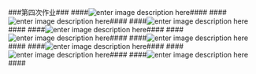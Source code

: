###第四次作业###
####![enter image description here](https://github.com/hanshihao/quantum-mechanics2014301020016/blob/master/P61130-162602.jpg)####
####![enter image description here](https://github.com/hanshihao/quantum-mechanics2014301020016/blob/master/P61130-162618.jpg)####
####![enter image description here](https://github.com/hanshihao/quantum-mechanics2014301020016/blob/master/P61130-162628.jpg)####
####![enter image description here](https://github.com/hanshihao/quantum-mechanics2014301020016/blob/master/P61130-162638.jpg)####
####![enter image description here](https://github.com/hanshihao/quantum-mechanics2014301020016/blob/master/P61130-162645.jpg)####
####![enter image description here](https://github.com/hanshihao/quantum-mechanics2014301020016/blob/master/P61130-162659.jpg)####
####![enter image description here](https://github.com/hanshihao/quantum-mechanics2014301020016/blob/master/P61130-162704.jpg)####
####![enter image description here](https://github.com/hanshihao/quantum-mechanics2014301020016/blob/master/P61130-162716.jpg)####
####![enter image description here](https://github.com/hanshihao/quantum-mechanics2014301020016/blob/master/P61130-162719.jpg)####
